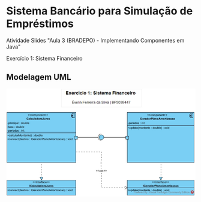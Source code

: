 # Sistema Bancário para Simulação de Empréstimos

Atividade Slides "Aula 3 (BRADEPO) - Implementando Componentes em Java"

Exercício 1: Sistema Financeiro

## Modelagem UML

![Sistema Financeiro - Diagrama de Componentes em UML](componentDiagramUML/exercicio1_sistemaFinanceiro.jpg)

